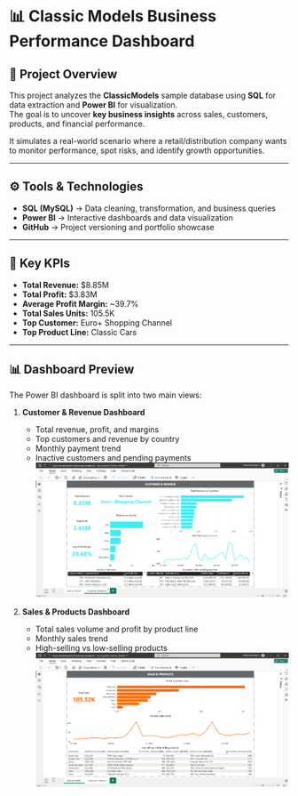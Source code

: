 # 📊 Classic Models Business Performance Dashboard  

## 🔹 Project Overview  
This project analyzes the **ClassicModels** sample database using **SQL** for data extraction and **Power BI** for visualization.  
The goal is to uncover **key business insights** across sales, customers, products, and financial performance.  

It simulates a real-world scenario where a retail/distribution company wants to monitor performance, spot risks, and identify growth opportunities.  

---

## ⚙️ Tools & Technologies  
- **SQL (MySQL)** → Data cleaning, transformation, and business queries  
- **Power BI** → Interactive dashboards and data visualization  
- **GitHub** → Project versioning and portfolio showcase  

---

## 📌 Key KPIs  
- **Total Revenue:** $8.85M  
- **Total Profit:** $3.83M  
- **Average Profit Margin:** ~39.7%  
- **Total Sales Units:** 105.5K  
- **Top Customer:** Euro+ Shopping Channel  
- **Top Product Line:** Classic Cars  

---

## 📊 Dashboard Preview  
The Power BI dashboard is split into two main views:  

1. **Customer & Revenue Dashboard**  
   - Total revenue, profit, and margins  
   - Top customers and revenue by country  
   - Monthly payment trend  
   - Inactive customers and pending payments
   ![Dashboard](Dashboard/Power_BI_Screenshot/Screenshot2025-09-06132222.png)

2. **Sales & Products Dashboard**  
   - Total sales volume and profit by product line  
   - Monthly sales trend  
   - High-selling vs low-selling products  
   ![Dashboard](Dashboard/Power_BI_Screenshot/Screenshot2025-09-06132206.png)
